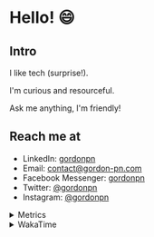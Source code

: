 # Hello! 😄

## Intro

I like tech (surprise!).

I'm curious and resourceful.

Ask me anything, I'm friendly!

## Reach me at

- LinkedIn: [gordonpn](https://www.linkedin.com/in/gordonpn/)
- Email: [contact@gordon-pn.com](mailto:contact@gordon-pn.com)
- Facebook Messenger: [gordonpn](https://www.messenger.com/t/Gordonpn)
- Twitter: [@gordonpn](https://twitter.com/Gordonpn)
- Instagram: [@gordonpn](https://www.instagram.com/gordonpn/)

<details>
  <summary>Metrics</summary>

  <img align="center" src="https://github.com/gordonpn/gordonpn/blob/master/github-metrics.svg" alt="GitHub Metrics">

</details>

<details>
  <summary>WakaTime</summary>

  <!--START_SECTION:waka-->
📊 **This Week I Spent My Time On** 

```text
💬 Programming Languages: 
Java                     1 hr 4 mins         ██████████░░░░░░░░░░░░░░░   38.21 % 
Smithy                   37 mins             ██████░░░░░░░░░░░░░░░░░░░   22.04 % 
Kotlin                   27 mins             ████░░░░░░░░░░░░░░░░░░░░░   16.09 % 
Brazil Dependency Config 17 mins             ███░░░░░░░░░░░░░░░░░░░░░░   10.55 % 
XML                      16 mins             ██░░░░░░░░░░░░░░░░░░░░░░░   09.52 % 

🔥 Editors: 
IntelliJ IDEA            2 hrs 49 mins       █████████████████████████   100.00 % 
```


 Last Updated on 23/06/2024 16:20:53 UTC
<!--END_SECTION:waka-->
</details>
